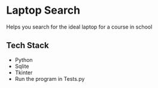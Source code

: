 # Laptop Search
Helps you search for the ideal laptop for a course in school

## Tech Stack
- Python
- Sqlite
- Tkinter
- Run the program in Tests.py
